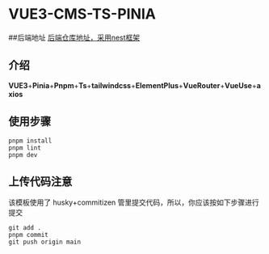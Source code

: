 # VUE3-CMS-TS-PINIA

##后端地址
<a href="https://github.com/LeoKun1231/nest-cms-api">后端仓库地址，采用nest框架</a>

## 介绍

**VUE3**+**Pinia**+**Pnpm**+**Ts**+**tailwindcss**+**ElementPlus**+**VueRouter**+**VueUse**+**axios**

## 使用步骤

```
pnpm install
pnpm lint
pnpm dev
```

## 上传代码注意

该模板使用了 husky+commitizen 管里提交代码，所以，你应该按如下步骤进行提交

```
git add .
pnpm commit
git push origin main
```


